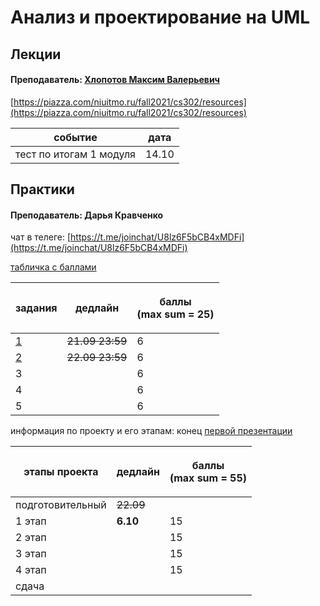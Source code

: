 # Анализ и проектирование на UML

## Лекции

#### Преподаватель: [Хлопотов Максим Валерьевич](https://isu.ifmo.ru/pls/apex/f?p=2143:3:103572934657565::NO::PID:115801)

[https://piazza.com/niuitmo.ru/fall2021/cs302/resources](https://piazza.com/niuitmo.ru/fall2021/cs302/resources)

| событие                  | дата  |
| ------------------------ | ----- |
| тест по итогам 1 модуля  | 14.10 |

## Практики

#### Преподаватель: Дарья Кравченко

чат в телеге: [https://t.me/joinchat/U8lz6F5bCB4xMDFi](https://t.me/joinchat/U8lz6F5bCB4xMDFi)

[табличка с баллами](https://docs.google.com/spreadsheets/d/12e_wplYJa-wGv8OjluRYK9mCFf141Uwa0\_1dSeFq6Wc/edit#gid=1674328469)

| задания                                                                          | дедлайн         | <p>баллы <br>(max sum = 25)</p> |
| -------------------------------------------------------------------------------- | --------------- | ------------------------------- |
| [1](https://piazza.com/class_profile/get_resource/kstyi592m2w3xx/kstyicp7h9w4c2) | ~~21.09 23:59~~ | 6                               |
| [2](https://piazza.com/class_profile/get_resource/kstyi592m2w3xx/ktu9jggtqj4303) | ~~22.09 23:59~~ | 6                               |
| 3                                                                                |                 | 6                               |
| 4                                                                                |                 | 6                               |
| 5                                                                                |                 | 6                               |

информация по проекту и его этапам: конец [первой презентации](https://piazza.com/class_profile/get_resource/kstyi592m2w3xx/kt45f5bvatb6he) 

| этапы проекта    | дедлайн   | <p>баллы <br>(max sum = 55)</p> |
| ---------------- | --------- | ------------------------------- |
| подготовительный | ~~22.09~~ |                                 |
| 1 этап           | **6.10**  | 15                              |
| 2 этап           |           | 15                              |
| 3 этап           |           | 15                              |
| 4 этап           |           | 15                              |
| сдача            |           |                                 |



